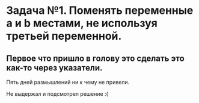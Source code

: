 # Задача №1. Поменять переменные a и b местами, не используя третьей переменной.

## Первое что пришло в голову это сделать это как-то через указатели.
Пять дней размышлений ни к чему не привели.

Не выдержал и подсмотрел решение :(
